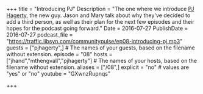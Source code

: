 +++
title = "Introducing PJ"
Description = "The one where we introduce [PJ Hagerty](https://twitter.com/aspleenic), the new guy. Jason and Mary talk about why they've decided to add a third person, as well as their plan for the next few episodes and their hopes for the podcast going forward."
Date = 2016-07-27
PublishDate = 2016-07-27
podcast_file = "https://traffic.libsyn.com/communitypulse/ep08-introducing-pj.mp3"
guests = ["pjhagerty",] # The names of your guests, based on the filename without extension.
episode = "08"
hosts = ["jhand","mthengvall","pjhagerty"] # The names of your hosts, based on the filename without extension.
aliases = ["/08",]
explicit = "no" # values are "yes" or "no"
youtube = "GXwnzRupnqs"

+++
